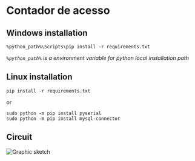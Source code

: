 # Contador de acesso

## Windows installation

    %python_path%\Scripts\pip install -r requirements.txt

  *`%python_path%` is a environment variable for python local installation path*

## Linux installation

    pip install -r requirements.txt

or 

	sudo python -m pip install pyserial
	sudo python -m pip install mysql-connector


## Circuit

![Graphic sketch](https://raw.githubusercontent.com/santannacostamarco/Access_counter/master/graphic_sketch/access_control_circuit.png)
